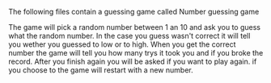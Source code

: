 The following files contain a guessing game called Number guessing game

The game will pick a random number between 1 an 10 and ask you to guess what the random number. 
In the case you guess wasn't correct it will tell you wether you guessed to low or to high.
When you get the correct number the game will tell you how many trys it took you and if you broke the record.
After you finish again you will be asked if you want to play again.
if you choose to the game will restart with a new number.

